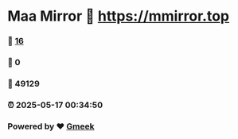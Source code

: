 # Maa Mirror :link: https://mmirror.top 
### :page_facing_up: [16](https://mmirror.top/tag.html) 
### :speech_balloon: 0 
### :hibiscus: 49129 
### :alarm_clock: 2025-05-17 00:34:50 
### Powered by :heart: [Gmeek](https://github.com/Meekdai/Gmeek)
